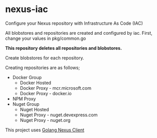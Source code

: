 # nexus-iac

Configure your Nexus repository with Infrastructure As Code (IAC)

All blobstores and repositories are created and configured by iac.
First, change your values in pkg/common.go

**This repository deletes all repositories and blobstores.**

Create blobstores for each repository.

Creating repositories are as follows;

* Docker Group
  * Docker Hosted
  * Docker Proxy - mcr.microsoft.com
  * Docker Proxy - docker.io
* NPM Proxy
* Nuget Group
  * Nuget Hosted
  * Nuget Proxy - nuget.devexpress.com
  * Nuget Proxy - nuget.org

This project uses [Golang Nexus Client](https://pkg.go.dev/github.com/datadrivers/go-nexus-client)
